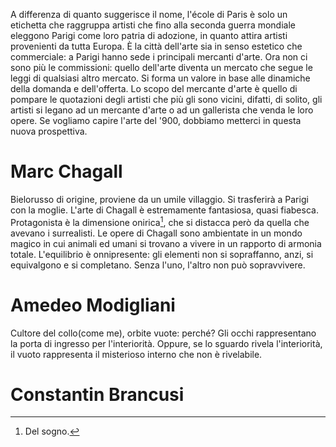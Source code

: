 A differenza di quanto suggerisce il nome, l'école di Paris è solo un etichetta che raggruppa artisti che fino alla seconda guerra mondiale eleggono Parigi come loro patria di adozione, in quanto attira artisti provenienti da tutta Europa. È la città dell'arte sia in senso estetico che commerciale: a Parigi hanno sede i principali mercanti d'arte.
Ora non ci sono più le commissioni: quello dell'arte diventa un mercato che segue le leggi di qualsiasi altro mercato. Si forma un valore in base alle dinamiche della domanda e dell'offerta. Lo scopo del mercante d'arte è quello di pompare le quotazioni degli artisti che più gli sono vicini, difatti, di solito, gli artisti si legano ad un mercante d'arte o ad un gallerista che venda le loro opere. 
Se vogliamo capire l'arte del '900, dobbiamo metterci in questa nuova prospettiva. 

# Marc Chagall

Bielorusso di origine, proviene da un umile villaggio. Si trasferirà a Parigi con la moglie. L'arte di Chagall è estremamente fantasiosa, quasi fiabesca. Protagonista è la dimensione onirica[^1], che si distacca però da quella che avevano i surrealisti. Le opere di Chagall sono ambientate in un mondo magico in cui animali ed umani si trovano a vivere in un rapporto di armonia totale. L'equilibrio è onnipresente: gli elementi non si sopraffanno, anzi, si equivalgono e si completano. Senza l'uno, l'altro non può sopravvivere. 

# Amedeo Modigliani

Cultore del collo(come me), orbite vuote: perché? Gli occhi rappresentano la porta di ingresso per l'interiorità. Oppure, se lo sguardo rivela l'interiorità, il vuoto rappresenta il misterioso interno che non è rivelabile.

# Constantin Brancusi

[^1]: Del sogno.
